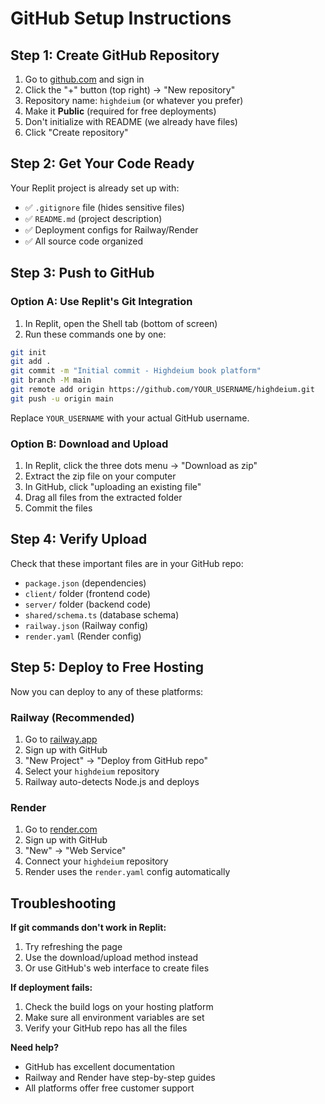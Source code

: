 # GitHub Setup Instructions

## Step 1: Create GitHub Repository

1. Go to [github.com](https://github.com) and sign in
2. Click the "+" button (top right) → "New repository"
3. Repository name: `highdeium` (or whatever you prefer)
4. Make it **Public** (required for free deployments)
5. Don't initialize with README (we already have files)
6. Click "Create repository"

## Step 2: Get Your Code Ready

Your Replit project is already set up with:
- ✅ `.gitignore` file (hides sensitive files)
- ✅ `README.md` (project description)
- ✅ Deployment configs for Railway/Render
- ✅ All source code organized

## Step 3: Push to GitHub

### Option A: Use Replit's Git Integration
1. In Replit, open the Shell tab (bottom of screen)
2. Run these commands one by one:

```bash
git init
git add .
git commit -m "Initial commit - Highdeium book platform"
git branch -M main
git remote add origin https://github.com/YOUR_USERNAME/highdeium.git
git push -u origin main
```

Replace `YOUR_USERNAME` with your actual GitHub username.

### Option B: Download and Upload
1. In Replit, click the three dots menu → "Download as zip"
2. Extract the zip file on your computer
3. In GitHub, click "uploading an existing file"
4. Drag all files from the extracted folder
5. Commit the files

## Step 4: Verify Upload

Check that these important files are in your GitHub repo:
- `package.json` (dependencies)
- `client/` folder (frontend code)
- `server/` folder (backend code)
- `shared/schema.ts` (database schema)
- `railway.json` (Railway config)
- `render.yaml` (Render config)

## Step 5: Deploy to Free Hosting

Now you can deploy to any of these platforms:

### Railway (Recommended)
1. Go to [railway.app](https://railway.app)
2. Sign up with GitHub
3. "New Project" → "Deploy from GitHub repo"
4. Select your `highdeium` repository
5. Railway auto-detects Node.js and deploys

### Render
1. Go to [render.com](https://render.com)
2. Sign up with GitHub
3. "New" → "Web Service"
4. Connect your `highdeium` repository
5. Render uses the `render.yaml` config automatically

## Troubleshooting

**If git commands don't work in Replit:**
1. Try refreshing the page
2. Use the download/upload method instead
3. Or use GitHub's web interface to create files

**If deployment fails:**
1. Check the build logs on your hosting platform
2. Make sure all environment variables are set
3. Verify your GitHub repo has all the files

**Need help?**
- GitHub has excellent documentation
- Railway and Render have step-by-step guides
- All platforms offer free customer support